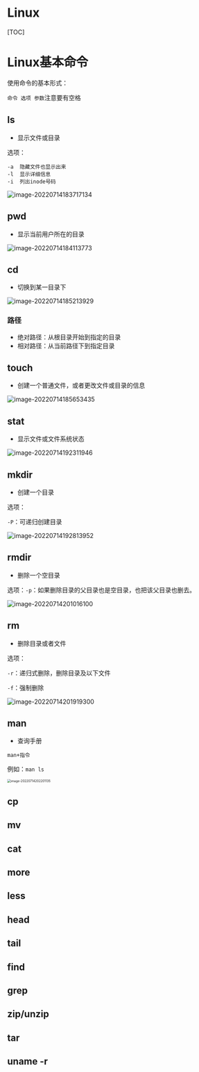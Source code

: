 # Linux

[TOC]



# Linux基本命令

使用命令的基本形式：

`命令 选项 参数`注意要有空格

## ls

+ 显示文件或目录

选项：

```
-a 	隐藏文件也显示出来
-l	显示详细信息
-i	列出inode号码
```

![image-20220714183717134](https://s2.loli.net/2022/07/14/bqI9rQZ5msJBldG.png)

## pwd

+ 显示当前用户所在的目录

![image-20220714184113773](https://s2.loli.net/2022/07/14/M2uRwDSFO4xtsbh.png)

## cd

+ 切换到某一目录下

![image-20220714185213929](https://s2.loli.net/2022/07/14/HdpYNvQy9PZX1LG.png)

### 路径

+ 绝对路径：从根目录开始到指定的目录
+ 相对路径：从当前路径下到指定目录

## touch

+ 创建一个普通文件，或者更改文件或目录的信息

![image-20220714185653435](https://s2.loli.net/2022/07/14/zxteGngHukOyS7U.png)



## stat

+ 显示文件或文件系统状态

![image-20220714192311946](https://s2.loli.net/2022/07/14/KVTOWnMASkBZE9L.png)

## mkdir

+ 创建一个目录

选项：

`-P`：可递归创建目录

<img src="https://s2.loli.net/2022/07/14/TQRiruUy1L4jK3c.png" alt="image-20220714192813952"  />

## rmdir

+ 删除一个空目录

选项：`-p`：如果删除目录的父目录也是空目录，也把该父目录也删去。

![image-20220714201016100](https://s2.loli.net/2022/07/14/2kuTifo8AngwQ9d.png)

## rm

+ 删除目录或者文件

选项：

`-r`：递归式删除，删除目录及以下文件

`-f`：强制删除

![image-20220714201919300](https://s2.loli.net/2022/07/14/BRjgWYU5coAvwd1.png)

## man

+ 查询手册

`man+指令`

例如：`man ls`

<img src="https://s2.loli.net/2022/07/14/iHtabr8vLn5pxgw.png" alt="image-20220714202201135" style="zoom:50%;" />

## cp



## mv

## cat

## more

## less

## head

## tail

## find

## grep

## zip/unzip

## tar

## uname -r





